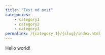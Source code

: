 ```yaml
---
title: "Test md post"
categories:
    - category1
    - category2
    - category3
permalink: /{category,1}/{slug}/index.html
---
```

Hello world!